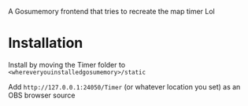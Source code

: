 A Gosumemory frontend that tries to recreate the map timer Lol
# Installation
Install by moving the Timer folder to `<whereveryouinstalledgosumemory>/static`

Add `http://127.0.0.1:24050/Timer` (or whatever location you set) as an OBS browser source 

